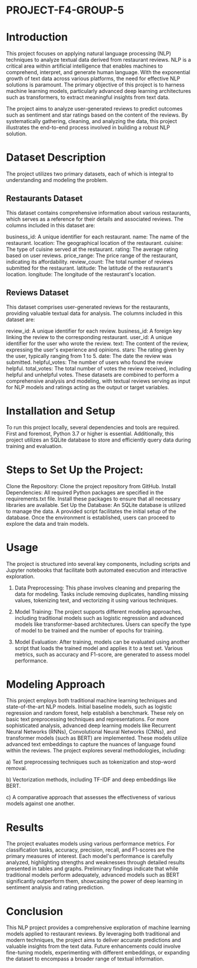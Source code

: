 # PROJECT-F4-GROUP-5

# Introduction
This project focuses on applying natural language processing (NLP) techniques to analyze textual data derived from restaurant reviews. NLP is a critical area within artificial intelligence that enables machines to comprehend, interpret, and generate human language. With the exponential growth of text data across various platforms, the need for effective NLP solutions is paramount. The primary objective of this project is to harness machine learning models, particularly advanced deep learning architectures such as transformers, to extract meaningful insights from text data.

The project aims to analyze user-generated reviews to predict outcomes such as sentiment and star ratings based on the content of the reviews. By systematically gathering, cleaning, and analyzing the data, this project illustrates the end-to-end process involved in building a robust NLP solution.

# Dataset Description
The project utilizes two primary datasets, each of which is integral to understanding and modeling the problem.

## Restaurants Dataset
This dataset contains comprehensive information about various restaurants, which serves as a reference for their details and associated reviews. The columns included in this dataset are:

business_id: A unique identifier for each restaurant.
name: The name of the restaurant.
location: The geographical location of the restaurant.
cuisine: The type of cuisine served at the restaurant.
rating: The average rating based on user reviews.
price_range: The price range of the restaurant, indicating its affordability.
review_count: The total number of reviews submitted for the restaurant.
latitude: The latitude of the restaurant's location.
longitude: The longitude of the restaurant's location.

## Reviews Dataset
This dataset comprises user-generated reviews for the restaurants, providing valuable textual data for analysis. The columns included in this dataset are:

review_id: A unique identifier for each review.
business_id: A foreign key linking the review to the corresponding restaurant.
user_id: A unique identifier for the user who wrote the review.
text: The content of the review, expressing the user's experience and opinions.
stars: The rating given by the user, typically ranging from 1 to 5.
date: The date the review was submitted.
helpful_votes: The number of users who found the review helpful.
total_votes: The total number of votes the review received, including helpful and unhelpful votes.
These datasets are combined to perform a comprehensive analysis and modeling, with textual reviews serving as input for NLP models and ratings acting as the output or target variables.

# Installation and Setup
To run this project locally, several dependencies and tools are required. First and foremost, Python 3.7 or higher is essential. Additionally, this project utilizes an SQLite database to store and efficiently query data during training and evaluation.

# Steps to Set Up the Project:
Clone the Repository: Clone the project repository from GitHub.
Install Dependencies: All required Python packages are specified in the requirements.txt file. Install these packages to ensure that all necessary libraries are available.
Set Up the Database: An SQLite database is utilized to manage the data. A provided script facilitates the initial setup of the database.
Once the environment is established, users can proceed to explore the data and train models.

# Usage
The project is structured into several key components, including scripts and Jupyter notebooks that facilitate both automated execution and interactive exploration.

1. Data Preprocessing: This phase involves cleaning and preparing the data for modeling. Tasks include removing duplicates, handling missing values, tokenizing text, and vectorizing it using various techniques.

2. Model Training: The project supports different modeling approaches, including traditional models such as logistic regression and advanced models like transformer-based architectures. Users can specify the type of model to be trained and the number of epochs for training.

3. Model Evaluation: After training, models can be evaluated using another script that loads the trained model and applies it to a test set. Various metrics, such as accuracy and F1-score, are generated to assess model performance.

# Modeling Approach
This project employs both traditional machine learning techniques and state-of-the-art NLP models. Initial baseline models, such as logistic regression and random forest, help establish a benchmark. These rely on basic text preprocessing techniques and representations. For more sophisticated analysis, advanced deep learning models like Recurrent Neural Networks (RNNs), Convolutional Neural Networks (CNNs), and transformer models (such as BERT) are implemented. These models utilize advanced text embeddings to capture the nuances of language found within the reviews.
The project explores several methodologies, including:

a) Text preprocessing techniques such as tokenization and stop-word removal.

b) Vectorization methods, including TF-IDF and deep embeddings like BERT.

c) A comparative approach that assesses the effectiveness of various models against one another.

# Results
The project evaluates models using various performance metrics. For classification tasks, accuracy, precision, recall, and F1-scores are the primary measures of interest. Each model's performance is carefully analyzed, highlighting strengths and weaknesses through detailed results presented in tables and graphs. Preliminary findings indicate that while traditional models perform adequately, advanced models such as BERT significantly outperform them, showcasing the power of deep learning in sentiment analysis and rating prediction.


# Conclusion
This NLP project provides a comprehensive exploration of machine learning models applied to restaurant reviews. By leveraging both traditional and modern techniques, the project aims to deliver accurate predictions and valuable insights from the text data. Future enhancements could involve fine-tuning models, experimenting with different embeddings, or expanding the dataset to encompass a broader range of textual information.
